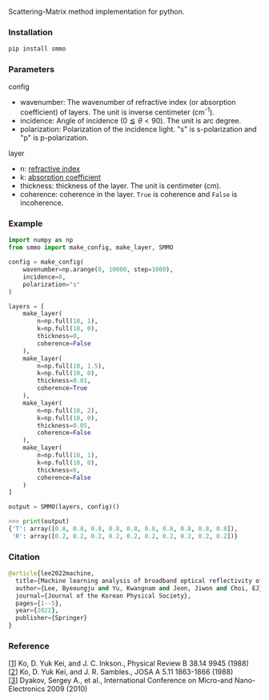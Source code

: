 Scattering-Matrix method implementation for python.

### Installation

```python
pip install smmo
```

### Parameters

config

-   wavenumber: The wavenumber of refractive index (or absorption coefficient) of layers. The unit is inverse centimeter (cm<sup>-1</sup>).
-   incidence: Angle of incidence ($0\leqq\theta<90$). The unit is arc degree.
-   polarization: Polarization of the incidence light. "s" is s-polarization and "p" is p-polarization.

layer

-   n: [refractive index]("https://en.wikipedia.org/wiki/Refractive_index")
-   k: [absorption coefficient]("https://en.wikipedia.org/wiki/Refractive_index")
-   thickness: thickness of the layer. The unit is centimeter (cm).
-   coherence: coherence in the layer. `True` is coherence and `False` is incoherence.

### Example

```python
import numpy as np
from smmo import make_config, make_layer, SMMO

config = make_config(
    wavenumber=np.arange(0, 10000, step=1000),
    incidence=0,
    polarization="s"
)

layers = [
    make_layer(
        n=np.full(10, 1),
        k=np.full(10, 0),
        thickness=0,
        coherence=False
    ),
    make_layer(
        n=np.full(10, 1.5),
        k=np.full(10, 0),
        thickness=0.01,
        coherence=True
    ),
    make_layer(
        n=np.full(10, 2),
        k=np.full(10, 0),
        thickness=0.05,
        coherence=False
    ),
    make_layer(
        n=np.full(10, 1),
        k=np.full(10, 0),
        thickness=0,
        coherence=False
    )
]

output = SMMO(layers, config)()
```

```python
>>> print(output)
{'T': array([0.8, 0.8, 0.8, 0.8, 0.8, 0.8, 0.8, 0.8, 0.8, 0.8]),
 'R': array([0.2, 0.2, 0.2, 0.2, 0.2, 0.2, 0.2, 0.2, 0.2, 0.2])}
```

### Citation

```python
@article{lee2022machine,
  title={Machine learning analysis of broadband optical reflectivity of semiconductor thin film},
  author={Lee, Byeoungju and Yu, Kwangnam and Jeon, Jiwon and Choi, EJ},
  journal={Journal of the Korean Physical Society},
  pages={1--5},
  year={2022},
  publisher={Springer}
}
```

### Reference

[[1](https://journals.aps.org/prb/abstract/10.1103/PhysRevB.38.9945)] Ko, D. Yuk Kei, and J. C. Inkson., Physical Review B 38.14 9945 (1988)  
[[2](https://www.osapublishing.org/josaa/abstract.cfm?uri=josaa-5-11-1863)] Ko, D. Yuk Kei, and J. R. Sambles., JOSA A 5.11 1863-1866 (1988)  
[[3](https://spie.org/Publications/Proceedings/Paper/10.1117/12.862566?SSO=1)] Dyakov, Sergey A., et al., International Conference on Micro-and Nano-Electronics 2009 (2010)
